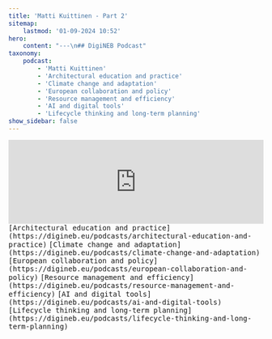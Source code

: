 ```yaml
---
title: 'Matti Kuittinen - Part 2'
sitemap:
    lastmod: '01-09-2024 10:52'
hero:
    content: "---\n## DigiNEB Podcast"
taxonomy:
    podcast:
        - 'Matti Kuittinen'
        - 'Architectural education and practice'
        - 'Climate change and adaptation'
        - 'European collaboration and policy'
        - 'Resource management and efficiency'
        - 'AI and digital tools'
        - 'Lifecycle thinking and long-term planning'
show_sidebar: false
---
```


<iframe width="100%" height="166" scrolling="no" frameborder="no" allow="autoplay" src="https://w.soundcloud.com/player/?url=https%3A//api.soundcloud.com/tracks/1908123071&color=%234b4815&auto_play=false&hide_related=false&show_comments=true&show_user=true&show_reposts=false&show_teaser=false"></iframe>
<kbd>[Architectural education and practice](https://digineb.eu/podcasts/architectural-education-and-practice)</kbd>
<kbd>[Climate change and adaptation](https://digineb.eu/podcasts/climate-change-and-adaptation)</kbd>
<kbd>[European collaboration and policy](https://digineb.eu/podcasts/european-collaboration-and-policy)</kbd>
<kbd>[Resource management and efficiency](https://digineb.eu/podcasts/resource-management-and-efficiency)</kbd>
<kbd>[AI and digital tools](https://digineb.eu/podcasts/ai-and-digital-tools)</kbd>
<kbd>[Lifecycle thinking and long-term planning](https://digineb.eu/podcasts/lifecycle-thinking-and-long-term-planning)</kbd>
